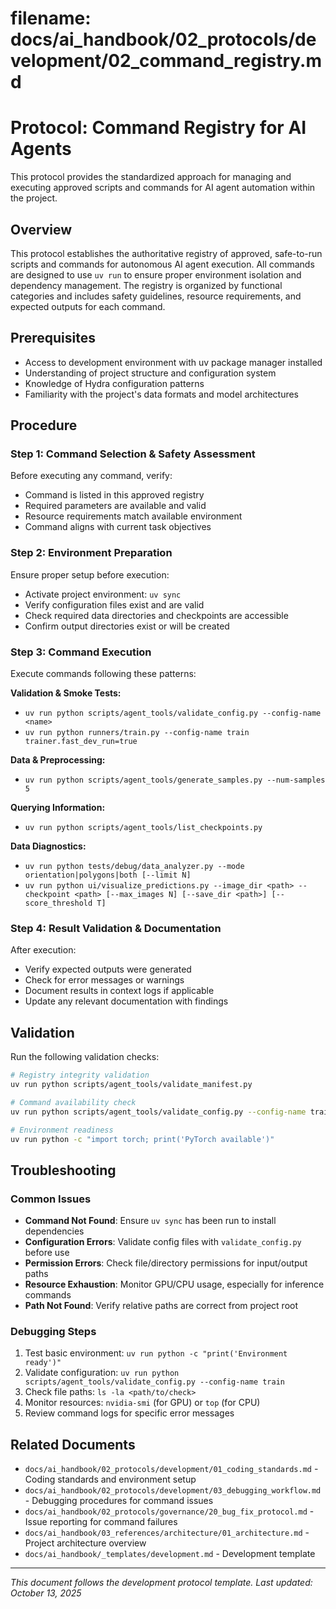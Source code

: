 # **filename: docs/ai_handbook/02_protocols/development/02_command_registry.md**
<!-- ai_cue:priority=high -->
<!-- ai_cue:use_when=automation,commands,scripts -->

# **Protocol: Command Registry for AI Agents**

This protocol provides the standardized approach for managing and executing approved scripts and commands for AI agent automation within the project.

## **Overview**

This protocol establishes the authoritative registry of approved, safe-to-run scripts and commands for autonomous AI agent execution. All commands are designed to use `uv run` to ensure proper environment isolation and dependency management. The registry is organized by functional categories and includes safety guidelines, resource requirements, and expected outputs for each command.

## **Prerequisites**

- Access to development environment with uv package manager installed
- Understanding of project structure and configuration system
- Knowledge of Hydra configuration patterns
- Familiarity with the project's data formats and model architectures

## **Procedure**

### **Step 1: Command Selection & Safety Assessment**
Before executing any command, verify:
- Command is listed in this approved registry
- Required parameters are available and valid
- Resource requirements match available environment
- Command aligns with current task objectives

### **Step 2: Environment Preparation**
Ensure proper setup before execution:
- Activate project environment: `uv sync`
- Verify configuration files exist and are valid
- Check required data directories and checkpoints are accessible
- Confirm output directories exist or will be created

### **Step 3: Command Execution**
Execute commands following these patterns:

**Validation & Smoke Tests:**
- `uv run python scripts/agent_tools/validate_config.py --config-name <name>`
- `uv run python runners/train.py --config-name train trainer.fast_dev_run=true`

**Data & Preprocessing:**
- `uv run python scripts/agent_tools/generate_samples.py --num-samples 5`

**Querying Information:**
- `uv run python scripts/agent_tools/list_checkpoints.py`

**Data Diagnostics:**
- `uv run python tests/debug/data_analyzer.py --mode orientation|polygons|both [--limit N]`
- `uv run python ui/visualize_predictions.py --image_dir <path> --checkpoint <path> [--max_images N] [--save_dir <path>] [--score_threshold T]`

### **Step 4: Result Validation & Documentation**
After execution:
- Verify expected outputs were generated
- Check for error messages or warnings
- Document results in context logs if applicable
- Update any relevant documentation with findings

## **Validation**

Run the following validation checks:

```bash
# Registry integrity validation
uv run python scripts/agent_tools/validate_manifest.py

# Command availability check
uv run python scripts/agent_tools/validate_config.py --config-name train

# Environment readiness
uv run python -c "import torch; print('PyTorch available')"
```

## **Troubleshooting**

### **Common Issues**
- **Command Not Found**: Ensure `uv sync` has been run to install dependencies
- **Configuration Errors**: Validate config files with `validate_config.py` before use
- **Permission Errors**: Check file/directory permissions for input/output paths
- **Resource Exhaustion**: Monitor GPU/CPU usage, especially for inference commands
- **Path Not Found**: Verify relative paths are correct from project root

### **Debugging Steps**
1. Test basic environment: `uv run python -c "print('Environment ready')"`
2. Validate configuration: `uv run python scripts/agent_tools/validate_config.py --config-name train`
3. Check file paths: `ls -la <path/to/check>`
4. Monitor resources: `nvidia-smi` (for GPU) or `top` (for CPU)
5. Review command logs for specific error messages

## **Related Documents**

- `docs/ai_handbook/02_protocols/development/01_coding_standards.md` - Coding standards and environment setup
- `docs/ai_handbook/02_protocols/development/03_debugging_workflow.md` - Debugging procedures for command issues
- `docs/ai_handbook/02_protocols/governance/20_bug_fix_protocol.md` - Issue reporting for command failures
- `docs/ai_handbook/03_references/architecture/01_architecture.md` - Project architecture overview
- `docs/ai_handbook/_templates/development.md` - Development template

---

*This document follows the development protocol template. Last updated: October 13, 2025*
